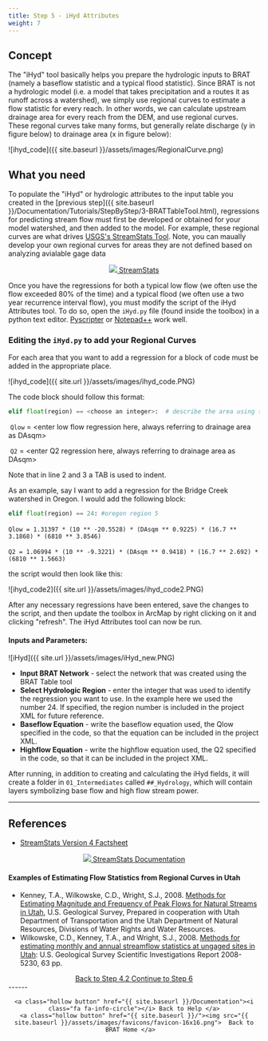 ```yaml
---
title: Step 5 - iHyd Attributes
weight: 7
---
```


## Concept

The "iHyd" tool basically helps you prepare the hydrologic inputs to BRAT (namely a baseflow statistic and a typical flood statistic). Since BRAT is not a hydrologic model (i.e. a model that takes precipitation and a routes it as runoff across a watershed), we simply use regional curves to estimate a flow statistic for every reach. In other words, we can calculate upstream drainage area for every reach from the DEM, and use regional curves. These regonal curves take many forms, but generally relate discharge (y in figure below) to drainage area (x in figure below): 

![ihyd_code]({{ site.baseurl }}/assets/images/RegionalCurve.png)

## What you need

To populate the "iHyd" or hydrologic attributes to the input table you created in the [previous step]({{ site.baseurl }}/Documentation/Tutorials/StepByStep/3-BRATTableTool.html), regressions for predicting stream flow must first be developed or obtained for your model watershed, and then added to the model.  For example, these regional curves are what drives  [USGS's StreamStats Tool](https://streamstats.usgs.gov/ss/).  Note, you can maually develop your own regional curves for areas they are not defined based on analyzing avialable gage data

<div align="center">
	<a class="button secondary" href="https://streamstats.usgs.gov/ss/"><img src= "{{ site.baseurl }}/assets/images/logos/USGS_logo_White_50w.png"> StreamStats </a>
</div>

Once you have the regressions for both a typical low flow (we often use the flow exceeded 80% of the time) and a typical flood (we often use a two year recurrence interval flow), you must modify the script of the iHyd Attributes tool.  To do so, open the `iHyd.py` file (found inside the toolbox) in a python text editor.  [Pyscripter](https://sourceforge.net/projects/pyscripter/) or [Notepad++](https://notepad-plus-plus.org/) work well.

### Editing the `iHyd.py` to add your Regional Curves

For each area that you want to add a regression for a block of code must be added in the appropriate place.

![ihyd_code]({{ site.url }}/assets/images/ihyd_code.PNG)

The code block should follow this format:

``` python
elif float(region) == <choose an integer>:  # describe the area using the pound/hash sign in front
```
​    `Qlow` = <enter low flow regression here, always referring to drainage area as DAsqm>

​    `Q2` = <enter Q2 regression here, always referring to drainage area as DAsqm>

Note that in line 2 and 3 a TAB is used to indent.

As an example, say I want to add a regression for the Bridge Creek watershed in Oregon.  I would add the following block:
``` python
elif float(region) == 24: #oregon region 5
```

​    `Qlow = 1.31397 * (10 ** -20.5528) * (DAsqm ** 0.9225) * (16.7 ** 3.1868) * (6810 ** 3.8546)`

​   `Q2 = 1.06994 * (10 ** -9.3221) * (DAsqm ** 0.9418) * (16.7 ** 2.692) * (6810 ** 1.5663)` 

the script would then look like this:

![ihyd_code2]({{ site.url }}/assets/images/ihyd_code2.PNG)

After any necessary regressions have been entered, save the changes to the script, and then update the toolbox in ArcMap by right clicking on it and clicking "refresh".  The iHyd Attributes tool can now be run.

#### Inputs and Parameters:

![iHyd]({{ site.url }}/assets/images/iHyd_new.PNG)


- **Input BRAT Network**  - select the network that was created using the BRAT Table tool
- **Select Hydrologic Region** -  enter the integer that was used to identify the regression you want to use.  In the example here we used the number 24. If specified, the region number is included in the project XML for future reference.
- **Baseflow Equation** - write the baseflow equation used, the Qlow specified in the code, so that the equation can be included in the project XML.
- **Highflow Equation** - write the highflow equation used, the Q2 specified in the code, so that it can be included in the project XML.

After running, in addition to creating and calculating the iHyd fields, it will create a folder in `01_Intermediates` called `##_Hydrology`, which will contain layers symbolizing base flow and high flow stream power.

-----
## References

- [StreamStats Version 4 Factsheet](https://pubs.usgs.gov/fs/2017/3046/fs20173046.pdf)



<div align="center">
	<a class="button" href="https://water.usgs.gov/osw/streamstats/ss_documentation.html"><img src= "{{ site.baseurl }}/assets/images/logos/USGS_logo_White_50w.png"> StreamStats Documentation </a>
</div>

#### Examples of Estimating Flow Statistics from Regional Curves in Utah

- Kenney, T.A., Wilkowske, C.D., Wright, S.J., 2008. [Methods for Estimating Magnitude and Frequency of Peak Flows for Natural Streams in Utah](http://pubs.usgs.gov/sir/2007/5158/pdf/SIR2007_5158_v4.pdf), U.S. Geological Survey, Prepared in cooperation with Utah Department of Transportation and the Utah Department of Natural Resources, Divisions of Water Rights and Water Resources.  
- Wilkowske, C.D., Kenney, T.A., and Wright, S.J., 2008. [Methods for estimating monthly and annual streamflow statistics at ungaged sites in Utah](http://pubs.usgs.gov/sir/2008/5230): U.S. Geological Survey Scientific Investigations Report 2008-5230, 63 pp. 



<div align="center">
	<a class="hollow button" href="{{ site.baseurl }}/Documentation/Tutorials/StepByStep/4.2-BRATBraidHandler"><i class="fa fa-arrow-circle-left"></i> Back to Step 4.2 </a>
	<a class="hollow button" href="{{ site.baseurl }}/Documentation/Tutorials/StepByStep/6-BRATVegetationFIS"><i class="fa fa-arrow-circle-right"></i> Continue to Step 6 </a>
</div>	
------
<div align="center">

	<a class="hollow button" href="{{ site.baseurl }}/Documentation"><i class="fa fa-info-circle"></i> Back to Help </a>
	<a class="hollow button" href="{{ site.baseurl }}/"><img src="{{ site.baseurl }}/assets/images/favicons/favicon-16x16.png">  Back to BRAT Home </a>  
</div>